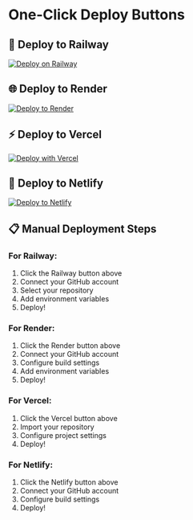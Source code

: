 # One-Click Deploy Buttons

## 🚀 Deploy to Railway

[![Deploy on Railway](https://railway.app/button.svg)](https://railway.app/new/template?template=https://github.com/YOUR_GITHUB_USERNAME/govt-fellowship-project)

## 🌐 Deploy to Render

[![Deploy to Render](https://render.com/images/deploy-to-render-button.svg)](https://render.com/deploy?repo=https://github.com/YOUR_GITHUB_USERNAME/govt-fellowship-project)

## ⚡ Deploy to Vercel

[![Deploy with Vercel](https://vercel.com/button)](https://vercel.com/new/clone?repository-url=https://github.com/YOUR_GITHUB_USERNAME/govt-fellowship-project)

## 🎯 Deploy to Netlify

[![Deploy to Netlify](https://www.netlify.com/img/deploy/button.svg)](https://app.netlify.com/start/deploy?repository=https://github.com/YOUR_GITHUB_USERNAME/govt-fellowship-project)

## 📋 Manual Deployment Steps

### For Railway:
1. Click the Railway button above
2. Connect your GitHub account
3. Select your repository
4. Add environment variables
5. Deploy!

### For Render:
1. Click the Render button above
2. Connect your GitHub account
3. Configure build settings
4. Add environment variables
5. Deploy!

### For Vercel:
1. Click the Vercel button above
2. Import your repository
3. Configure project settings
4. Deploy!

### For Netlify:
1. Click the Netlify button above
2. Connect your GitHub account
3. Configure build settings
4. Deploy!
